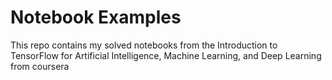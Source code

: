 # Notebook Examples

This repo contains my solved notebooks from the Introduction to TensorFlow for Artificial Intelligence, Machine Learning, and Deep Learning from coursera
